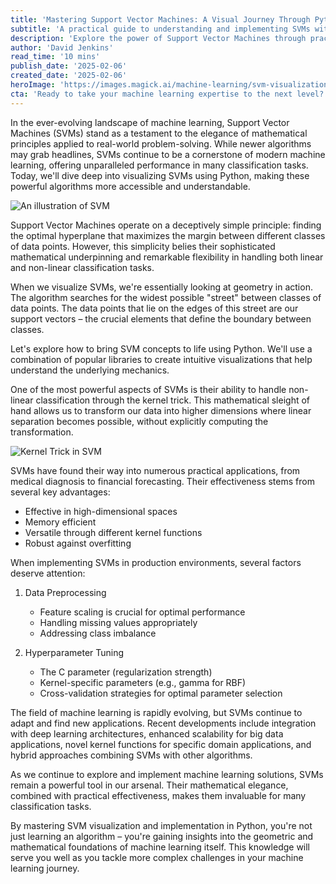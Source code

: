 ```yaml
---
title: 'Mastering Support Vector Machines: A Visual Journey Through Python Implementation'
subtitle: 'A practical guide to understanding and implementing SVMs with Python visualizations'
description: 'Explore the power of Support Vector Machines through practical Python implementations and visualizations. Learn how to leverage SVMs for real-world machine learning applications while understanding their mathematical foundations.'
author: 'David Jenkins'
read_time: '10 mins'
publish_date: '2025-02-06'
created_date: '2025-02-06'
heroImage: 'https://images.magick.ai/machine-learning/svm-visualization.jpg'
cta: 'Ready to take your machine learning expertise to the next level? Follow us on LinkedIn for more in-depth technical guides and stay updated with the latest developments in machine learning and data science.'
---
```


In the ever-evolving landscape of machine learning, Support Vector Machines (SVMs) stand as a testament to the elegance of mathematical principles applied to real-world problem-solving. While newer algorithms may grab headlines, SVMs continue to be a cornerstone of modern machine learning, offering unparalleled performance in many classification tasks. Today, we'll dive deep into visualizing SVMs using Python, making these powerful algorithms more accessible and understandable.

![An illustration of SVM](https://i.magick.ai/PIXE/1738867200723_magick_img.webp)

Support Vector Machines operate on a deceptively simple principle: finding the optimal hyperplane that maximizes the margin between different classes of data points. However, this simplicity belies their sophisticated mathematical underpinning and remarkable flexibility in handling both linear and non-linear classification tasks.

When we visualize SVMs, we're essentially looking at geometry in action. The algorithm searches for the widest possible "street" between classes of data points. The data points that lie on the edges of this street are our support vectors – the crucial elements that define the boundary between classes.

Let's explore how to bring SVM concepts to life using Python. We'll use a combination of popular libraries to create intuitive visualizations that help understand the underlying mechanics.

One of the most powerful aspects of SVMs is their ability to handle non-linear classification through the kernel trick. This mathematical sleight of hand allows us to transform our data into higher dimensions where linear separation becomes possible, without explicitly computing the transformation.

![Kernel Trick in SVM](https://i.magick.ai/PIXE/1738867200726_magick_img.webp)

SVMs have found their way into numerous practical applications, from medical diagnosis to financial forecasting. Their effectiveness stems from several key advantages:
- Effective in high-dimensional spaces
- Memory efficient
- Versatile through different kernel functions
- Robust against overfitting

When implementing SVMs in production environments, several factors deserve attention:
1. Data Preprocessing
   - Feature scaling is crucial for optimal performance
   - Handling missing values appropriately
   - Addressing class imbalance

2. Hyperparameter Tuning
   - The C parameter (regularization strength)
   - Kernel-specific parameters (e.g., gamma for RBF)
   - Cross-validation strategies for optimal parameter selection

The field of machine learning is rapidly evolving, but SVMs continue to adapt and find new applications. Recent developments include integration with deep learning architectures, enhanced scalability for big data applications, novel kernel functions for specific domain applications, and hybrid approaches combining SVMs with other algorithms.

As we continue to explore and implement machine learning solutions, SVMs remain a powerful tool in our arsenal. Their mathematical elegance, combined with practical effectiveness, makes them invaluable for many classification tasks.

By mastering SVM visualization and implementation in Python, you're not just learning an algorithm – you're gaining insights into the geometric and mathematical foundations of machine learning itself. This knowledge will serve you well as you tackle more complex challenges in your machine learning journey.